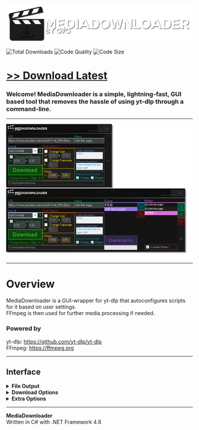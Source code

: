 <img src="assets/images/banner.png">

![Total Downloads](https://img.shields.io/github/downloads/o7q/MediaDownloader/total?logo=github&label=Total%20Downloads&color=%232fd653)
![Code Quality](https://img.shields.io/codefactor/grade/github/o7q/MediaDownloader/main?logo=github&label=Code%20Quality&color=%2315bf87)
![Code Size](https://img.shields.io/github/languages/code-size/o7q/MediaDownloader?logo=github&label=Code%20Size&color=%23b65cff)

# [<b>>> Download Latest</b>](https://github.com/o7q/MediaDownloader/releases/download/v3.10.0.0/MediaDownloader.v3.10.0.0.zip)
### Welcome! MediaDownloader is a simple, lightning-fast, GUI based tool that removes the hassle of using yt-dlp through a command-line.

---

<img src="assets/images/program.png">

---

# Overview
MediaDownloader is a GUI-wrapper for yt-dlp that autoconfigures scripts for it based on user settings.\
FFmpeg is then used for further media processing if needed.

### **Powered by**
yt-dlp: https://github.com/yt-dlp/yt-dlp \
FFmpeg: https://ffmpeg.org

---

## **Interface**

</details>

<details>
<summary><b>File Output</b></summary>

- **Name Input** Specify a name for the output file
- **Change Path Button** Change the location the media file is downloaded to
- **Open Path Button** Opens the selected download location in Windows Explorer
- **Clear Path Button** Clears the selected path

</details>

<details>
<summary><b>Download Options</b></summary>

- **Download Button** Downloads the URL with the specified arguments
- **Basic Options**
    - **URL Input** Specify the URL of website for MediaDownloader to download
    - **Format Options**
        -    **Format Dropdown** Specify the format for downloaded media to be converted to
        - **Format Info Button** Displays all media types found on the specified URL's web server
        - **Trim Length Inputs** Trims the download to a specific length with a start and end timestamp. Examples of valid times would be: `0:00 - 0:10` | `1:25 - 2:30` | `2:30:40 - 3:05:15`

<details>
<summary><b>Extra Download Options</b></summary>

- **Video Change Resolution Options**
    - **Width** Width resolution for video
    - **Height** Height resolution for video
- **Video Change Framerate Options**
    - **Framerate** Framerate for video
- **Bitrate Options** Bitrate settings for the encoder
    - **Video Bitrate** Bitrate for video - Examples: "100M" | "900K" (M = MB/s, K = KB/s)
    - **Audio Bitrate** Bitrate for audio - Examples: "320K" | "10K" (M = MB/s, K = KB/s)
- **yt-dlp Arguments Input** Specify arguments to send to yt-dlp (double-click on the textbox to open the yt-dlp GitHub repository page)
- **FFmpeg Arguments Input** Specify arguments to send to FFmpeg (double-click on the textbox to open the yt-dlp GitHub repository page)
- **Log Output Options** Controls how MediaDownloader displays the download process
    - **Display Checkbox** Displays the ongoing download log
    - **Keep Checkbox** Keeps the log open even after MediaDownloader finishes downloading

</details>
</details>

<details>
<summary><b>Extra Options</b></summary>

- **Queue**
    - **Queue List** Displays the current items in the queue
    - **Add Button** Creates a new queue item with the specified settings
    - **Remove Button** Removes the selected queue item
    - **Download All Button** Downloads all items in the queue
- **History**
    - **History List** Displays all previously downloaded items
    - **Load Button** Loads the selected item and its settings
    - **Refresh Button** Refreshes the history list
    - **Remove Button** Removes the selected history item
    - **Enable History CheckBox** Enable/Disable saving of history

</details>

---

**MediaDownloader** \
Written in C# with .NET Framework 4.8